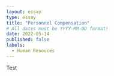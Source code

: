 ```yaml
---
layout: essay
type: essay
title: "Personnel Compensation"
# All dates must be YYYY-MM-DD format!
date: 2022-05-14
published: false
labels:
  - Human Resouces
---
```


Test
